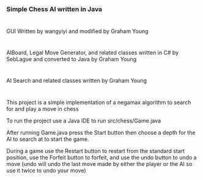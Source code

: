 ### Simple Chess AI written in Java

#
 GUI Written by wangyiyi and modified by Graham Young
#
 AIBoard, Legal Move Generator, and related classes written in C# by SebLague and converted to Java by Graham Young
#
 AI Search and related classes written by Graham Young
#
This project is a simple implementation of a negamax algorithm to 
search for and play a move in chess


To run the project use a Java IDE to run src/chess/Game.java

After running Game.java press the Start button then choose a depth for the AI to search at to start the game.

During a game use the Restart button to restart from the standard start position,
use the Forfeit button to forfeit,
and use the undo button to undo a move (undo will undo the last move made by either the player or the AI so use it twice to undo your move)

